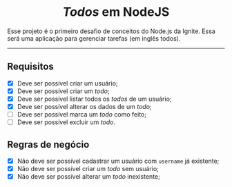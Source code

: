 <h1 align="center"><i>Todos</i> em NodeJS</h1>

Esse projeto é o primeiro desafio de conceitos do Node.js da Ignite. Essa será uma aplicação para gerenciar tarefas (em
inglês todos).

---

## Requisitos

- [x] Deve ser possível criar um usuário;
- [x] Deve ser possível criar um _todo_;
- [x] Deve ser possível listar todos os _todos_ de um usuário;
- [x] Deve ser possível alterar os dados de um _todo_;
- [ ] Deve ser possível marca um _todo_ como feito;
- [ ] Deve ser possível excluir um _todo_.

## Regras de negócio

- [x] Não deve ser possível cadastrar um usuário com `username` já existente;
- [x] Não deve ser possível criar um _todo_ sem usuário;
- [x] Não deve ser possível alterar um _todo_ inexistente;